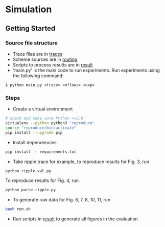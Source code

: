 # Simulation 

## Getting Started 

### Source file structure

* Trace files are in [traces](traces) 
* Scheme sources are in [routing](routing)
* Scripts to process results are in [result](result) 
* 'main.py' is the main code to run experiments. Run experiments using the following command: 
```
$ python main.py <trace> <nflows> <exp>
```

### Steps
* Create a virtual environment

```bash
# check and make sure Python >=3.6
virtualenv --python python3 "reproduce" 
source "reproduce/bin/activate"
pip install --upgrade pip
```
* Install dependencies

``` bash
pip install -r requirements.txt 
```
* Take ripple trace for example, to reproduce results for Fig. 3, run

```bash
python ripple-val.py 
```
To reproduce results for Fig. 4, run 

```bash
python parse-ripple.py
```
* To generate raw data for Fig. 6, 7, 8, 10, 11, run 

```bash
bash run.sh 
```
* Run scripts in [result](result) to generate all figures in the evaluation 
